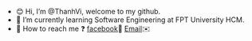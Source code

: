 - :blush: Hi, I’m @ThanhVi, welcome to my github.
- 🌱 I’m currently learning Software Engineering at FPT University HCM.
- 💬 How to reach me ❓
      [facebook](https://www.facebook.com/merry.kute.31/)🌈
      [Email](mailto:thanhviii888@gmail.com)✉️ 


<!---
vi-ht/vi-ht is a ✨ special ✨ repository because its `README.md` (this file) appears on your GitHub profile.
You can click the Preview link to take a look at your changes.
--->
